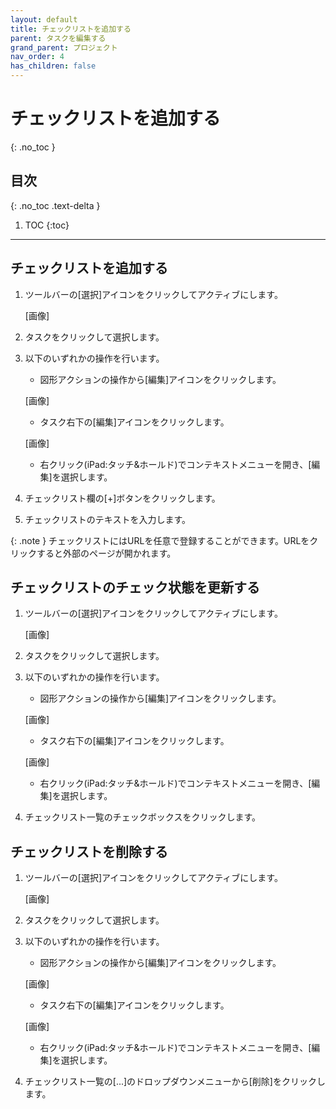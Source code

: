 ```yaml
---
layout: default
title: チェックリストを追加する
parent: タスクを編集する
grand_parent: プロジェクト
nav_order: 4
has_children: false
---
```


# チェックリストを追加する
{: .no_toc }

## 目次
{: .no_toc .text-delta }

1. TOC
{:toc}

---

## チェックリストを追加する

1. ツールバーの[選択]アイコンをクリックしてアクティブにします。
    
    [画像]
    
2. タスクをクリックして選択します。
3. 以下のいずれかの操作を行います。
    - 図形アクションの操作から[編集]アイコンをクリックします。
    
    [画像]
    
    - タスク右下の[編集]アイコンをクリックします。
    
    [画像]
    
    - 右クリック(iPad:タッチ&ホールド)でコンテキストメニューを開き、[編集]を選択します。

4. チェックリスト欄の[+]ボタンをクリックします。
5. チェックリストのテキストを入力します。

{: .note }
チェックリストにはURLを任意で登録することができます。URLをクリックすると外部のページが開かれます。

## チェックリストのチェック状態を更新する

1. ツールバーの[選択]アイコンをクリックしてアクティブにします。
    
    [画像]
    
2. タスクをクリックして選択します。
3. 以下のいずれかの操作を行います。
    - 図形アクションの操作から[編集]アイコンをクリックします。
    
    [画像]
    
    - タスク右下の[編集]アイコンをクリックします。
    
    [画像]
    
    - 右クリック(iPad:タッチ&ホールド)でコンテキストメニューを開き、[編集]を選択します。

4. チェックリスト一覧のチェックボックスをクリックします。

## チェックリストを削除する

1. ツールバーの[選択]アイコンをクリックしてアクティブにします。
    
    [画像]
    
2. タスクをクリックして選択します。
3. 以下のいずれかの操作を行います。
    - 図形アクションの操作から[編集]アイコンをクリックします。
    
    [画像]
    
    - タスク右下の[編集]アイコンをクリックします。
    
    [画像]
    
    - 右クリック(iPad:タッチ&ホールド)でコンテキストメニューを開き、[編集]を選択します。

4. チェックリスト一覧の[...]のドロップダウンメニューから[削除]をクリックします。

